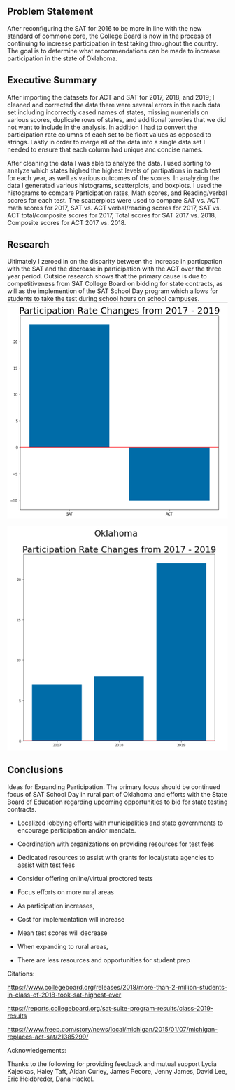 ## Problem Statement 

After reconfiguring the SAT for 2016 to be more in line with the new standard of commone core, the College Board is now in the process of continuing to increase participation in test taking throughout the country. The goal is to determine what recommendations can be made to increase participation in the state of Oklahoma.

## Executive Summary

After importing the datasets for ACT and SAT for 2017, 2018, and 2019; I cleaned and corrected the data there were several errors in the each data set including incorrectly cased names of states, missing numerials on various scores, duplicate rows of states, and additional terroties that we did not want to include in the analysis. In addition I had to convert the participation rate columns of each set to be float values as opposed to strings. Lastly in order to merge all of the data into a single data set I needed to ensure that each column had unique anc concise names. 

After cleaning the data I was able to analyze the data. I used sorting to analyze which states highed the highest levels of partipations in each test for each year, as well as various outcomes of the scores. In analyzing the data I generated various histograms, scatterplots, and boxplots. I used the histograms to compare Participation rates, Math scores, and Reading/verbal scores for each test. The scatterplots were used to compare SAT vs. ACT math scores for 2017, SAT vs. ACT verbal/reading scores for 2017, SAT vs. ACT total/composite scores for 2017, Total scores for SAT 2017 vs. 2018, Composite scores for ACT 2017 vs. 2018. 

## Research

Ultimately I zeroed in on the disparity between the increase in particpation with the SAT and the decrease in participation with the ACT over the three year period. Outside research shows that the primary cause is due to competitiveness from SAT College Board on bidding for state contracts, as will as the implemention of the SAT School Day program which allows for students to take the test during school hours on school campuses. 
<img src="total_particapation.png" width="750"/> 

<img src="OK_particapation.png" width="750"/> 

## Conclusions

Ideas for Expanding Participation. The primary focus should be continued focus of SAT School Day in rural part of Oklahoma and efforts with the State Board of Education regarding upcoming opportunities to bid for state testing contracts.

 - Localized lobbying efforts with municipalities and state governments to encourage participation and/or mandate.
 - Coordination with organizations on providing resources for test fees
 - Dedicated resources to assist with grants for local/state agencies to assist with test fees
  - Consider offering online/virtual proctored tests
  - Focus efforts on more rural areas

 - As participation increases,
 - Cost for implementation will increase
 - Mean test scores will decrease 
 - When expanding to rural areas,
 - There are less resources and opportunities for student prep
 
 Citations:
 
https://www.collegeboard.org/releases/2018/more-than-2-million-students-in-class-of-2018-took-sat-highest-ever

https://reports.collegeboard.org/sat-suite-program-results/class-2019-results

https://www.freep.com/story/news/local/michigan/2015/01/07/michigan-replaces-act-sat/21385299/

Acknowledgements:

Thanks to the following for providing feedback and mutual support Lydia Kajeckas, Haley Taft, Aidan Curley, James Pecore, Jenny James, David Lee, Eric Heidbreder, Dana Hackel.
